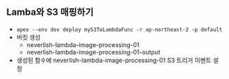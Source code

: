 ## Lamba와 S3 매핑하기

- `apex --env dev deploy myS3ToLambdaFunc -r ap-northeast-2 -p default`
- 버킷 생성
  - neverlish-lambda-image-processing-01
  - neverlish-lambda-image-processing-01-output
- 생성된 함수에 neverlish-lambda-image-processing-01 S3 트리거 이벤트 설정